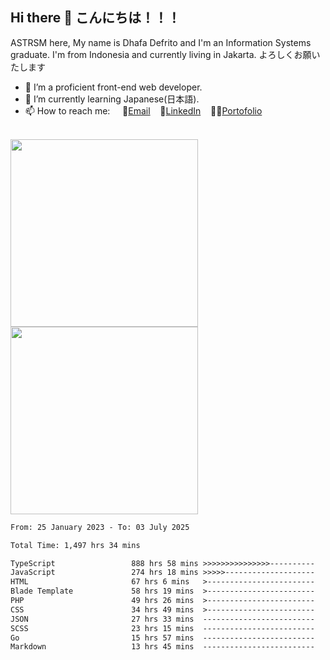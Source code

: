 ## Hi there 👋 こんにちは！！！
ASTRSM here, My name is Dhafa Defrito and I'm an Information Systems graduate. I'm from Indonesia and currently living in Jakarta. よろしくお願いたします

- 🔭 I’m a proficient front-end web developer.
- 🌱 I’m currently learning Japanese(日本語).
- 📫 How to reach me: &nbsp;&nbsp;&nbsp;&nbsp;📧[Email](ddefrito@gmail.com)&nbsp;&nbsp;&nbsp;&nbsp;💼[LinkedIn](https://www.linkedin.com/in/dhafad)&nbsp;&nbsp;&nbsp;&nbsp;👨‍🎨[Portofolio](https://ddefrito.vercel.app/)

<br>

<div align="left">
  <img src="https://media1.tenor.com/m/F96DSPtSiSgAAAAd/isekaijoucho-kamitsubaki.gif" height="300" />
	<a href="https://last.fm/user/nerumaeni"><img src="https://lastfm-recently-played.vercel.app/api?user=nerumaeni&count=5" height="300" /></a>
</div=

<!--START_SECTION:waka-->

```txt
From: 25 January 2023 - To: 03 July 2025

Total Time: 1,497 hrs 34 mins

TypeScript                 888 hrs 58 mins >>>>>>>>>>>>>>>----------   59.36 %
JavaScript                 274 hrs 18 mins >>>>>--------------------   18.32 %
HTML                       67 hrs 6 mins   >------------------------   04.48 %
Blade Template             58 hrs 19 mins  >------------------------   03.90 %
PHP                        49 hrs 26 mins  >------------------------   03.30 %
CSS                        34 hrs 49 mins  >------------------------   02.33 %
JSON                       27 hrs 33 mins  -------------------------   01.84 %
SCSS                       23 hrs 15 mins  -------------------------   01.55 %
Go                         15 hrs 57 mins  -------------------------   01.07 %
Markdown                   13 hrs 45 mins  -------------------------   00.92 %
```

<!--END_SECTION:waka-->
